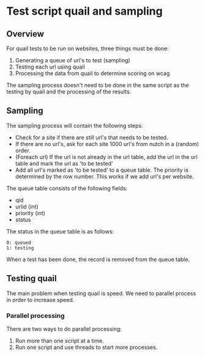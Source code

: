 # Test script quail and sampling

## Overview

For quail tests to be run on websites, three things must be done:

1. Generating a queue of url's to test (sampling)
2. Testing each url using quail
3. Processing the data from quail to determine scoring on wcag

The sampling process doesn't need to be done in the same script as the testing by quail and the processing of the results.

## Sampling

The sampling process will contain the following steps:

- Check for a site if there are still url's that needs to be tested.
- If there are no url's, ask for each site 1000 url's from nutch in a (random) order.
- (Foreach url) If the url is not already in the url table, add the url in the url table and mark the url as 'to be tested'
- Add all url's marked as 'to be tested' to a queue table. The priority is determined by the row number. This works if we add url's per website.

The queue table consists of the following fields:

  - qid
  - urlid (int)
  - priority (int)
  - status

The status in the queue table is as follows:

    0: queued
    1: testing

When a test has been done, the record is removed from the queue table.

## Testing quail

The main problem when testing quail is speed. We need to parallel process in order to increase speed.

### Parallel processing

There are two ways to do parallel processing:

1. Run more than one script at a time.
2. Run one script and use threads to start more processes.